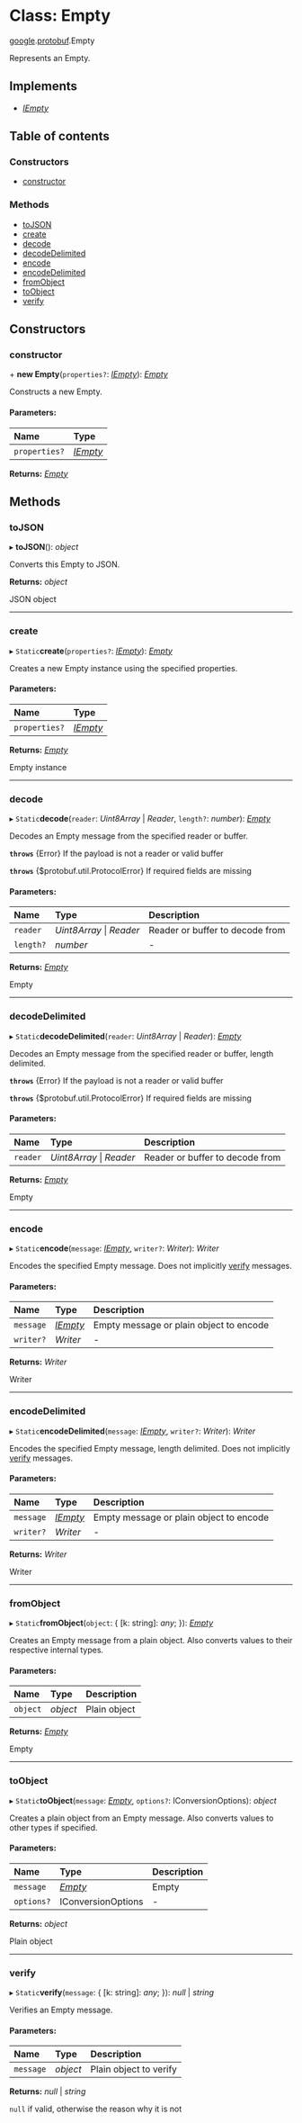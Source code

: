 # Class: Empty

[google](../modules/proto.google.md).[protobuf](../modules/proto.google.protobuf.md).Empty

Represents an Empty.

## Implements

* [*IEmpty*](../interfaces/proto.google.protobuf.iempty.md)

## Table of contents

### Constructors

- [constructor](proto.google.protobuf.empty.md#constructor)

### Methods

- [toJSON](proto.google.protobuf.empty.md#tojson)
- [create](proto.google.protobuf.empty.md#create)
- [decode](proto.google.protobuf.empty.md#decode)
- [decodeDelimited](proto.google.protobuf.empty.md#decodedelimited)
- [encode](proto.google.protobuf.empty.md#encode)
- [encodeDelimited](proto.google.protobuf.empty.md#encodedelimited)
- [fromObject](proto.google.protobuf.empty.md#fromobject)
- [toObject](proto.google.protobuf.empty.md#toobject)
- [verify](proto.google.protobuf.empty.md#verify)

## Constructors

### constructor

\+ **new Empty**(`properties?`: [*IEmpty*](../interfaces/proto.google.protobuf.iempty.md)): [*Empty*](proto.google.protobuf.empty.md)

Constructs a new Empty.

#### Parameters:

Name | Type |
:------ | :------ |
`properties?` | [*IEmpty*](../interfaces/proto.google.protobuf.iempty.md) |

**Returns:** [*Empty*](proto.google.protobuf.empty.md)

## Methods

### toJSON

▸ **toJSON**(): *object*

Converts this Empty to JSON.

**Returns:** *object*

JSON object

___

### create

▸ `Static`**create**(`properties?`: [*IEmpty*](../interfaces/proto.google.protobuf.iempty.md)): [*Empty*](proto.google.protobuf.empty.md)

Creates a new Empty instance using the specified properties.

#### Parameters:

Name | Type |
:------ | :------ |
`properties?` | [*IEmpty*](../interfaces/proto.google.protobuf.iempty.md) |

**Returns:** [*Empty*](proto.google.protobuf.empty.md)

Empty instance

___

### decode

▸ `Static`**decode**(`reader`: *Uint8Array* \| *Reader*, `length?`: *number*): [*Empty*](proto.google.protobuf.empty.md)

Decodes an Empty message from the specified reader or buffer.

**`throws`** {Error} If the payload is not a reader or valid buffer

**`throws`** {$protobuf.util.ProtocolError} If required fields are missing

#### Parameters:

Name | Type | Description |
:------ | :------ | :------ |
`reader` | *Uint8Array* \| *Reader* | Reader or buffer to decode from   |
`length?` | *number* | - |

**Returns:** [*Empty*](proto.google.protobuf.empty.md)

Empty

___

### decodeDelimited

▸ `Static`**decodeDelimited**(`reader`: *Uint8Array* \| *Reader*): [*Empty*](proto.google.protobuf.empty.md)

Decodes an Empty message from the specified reader or buffer, length delimited.

**`throws`** {Error} If the payload is not a reader or valid buffer

**`throws`** {$protobuf.util.ProtocolError} If required fields are missing

#### Parameters:

Name | Type | Description |
:------ | :------ | :------ |
`reader` | *Uint8Array* \| *Reader* | Reader or buffer to decode from   |

**Returns:** [*Empty*](proto.google.protobuf.empty.md)

Empty

___

### encode

▸ `Static`**encode**(`message`: [*IEmpty*](../interfaces/proto.google.protobuf.iempty.md), `writer?`: *Writer*): *Writer*

Encodes the specified Empty message. Does not implicitly [verify](proto.google.protobuf.empty.md#verify) messages.

#### Parameters:

Name | Type | Description |
:------ | :------ | :------ |
`message` | [*IEmpty*](../interfaces/proto.google.protobuf.iempty.md) | Empty message or plain object to encode   |
`writer?` | *Writer* | - |

**Returns:** *Writer*

Writer

___

### encodeDelimited

▸ `Static`**encodeDelimited**(`message`: [*IEmpty*](../interfaces/proto.google.protobuf.iempty.md), `writer?`: *Writer*): *Writer*

Encodes the specified Empty message, length delimited. Does not implicitly [verify](proto.google.protobuf.empty.md#verify) messages.

#### Parameters:

Name | Type | Description |
:------ | :------ | :------ |
`message` | [*IEmpty*](../interfaces/proto.google.protobuf.iempty.md) | Empty message or plain object to encode   |
`writer?` | *Writer* | - |

**Returns:** *Writer*

Writer

___

### fromObject

▸ `Static`**fromObject**(`object`: { [k: string]: *any*;  }): [*Empty*](proto.google.protobuf.empty.md)

Creates an Empty message from a plain object. Also converts values to their respective internal types.

#### Parameters:

Name | Type | Description |
:------ | :------ | :------ |
`object` | *object* | Plain object   |

**Returns:** [*Empty*](proto.google.protobuf.empty.md)

Empty

___

### toObject

▸ `Static`**toObject**(`message`: [*Empty*](proto.google.protobuf.empty.md), `options?`: IConversionOptions): *object*

Creates a plain object from an Empty message. Also converts values to other types if specified.

#### Parameters:

Name | Type | Description |
:------ | :------ | :------ |
`message` | [*Empty*](proto.google.protobuf.empty.md) | Empty   |
`options?` | IConversionOptions | - |

**Returns:** *object*

Plain object

___

### verify

▸ `Static`**verify**(`message`: { [k: string]: *any*;  }): *null* \| *string*

Verifies an Empty message.

#### Parameters:

Name | Type | Description |
:------ | :------ | :------ |
`message` | *object* | Plain object to verify   |

**Returns:** *null* \| *string*

`null` if valid, otherwise the reason why it is not
